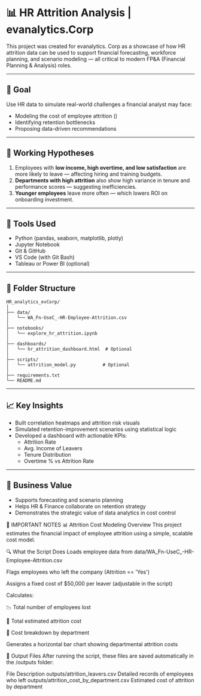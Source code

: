 
# 📊 HR Attrition Analysis | evanalytics.Corp

This project was created for evanalytics. Corp as a showcase of how HR attrition data can be used to support financial forecasting, workforce planning, and scenario modeling — all critical to modern FP&A (Financial Planning & Analysis) roles.

---

## 🎯 Goal

Use HR data to simulate real-world challenges a financial analyst may face:
- Modeling the cost of employee attrition ()
- Identifying retention bottlenecks
- Proposing data-driven recommendations

---

## 🧠 Working Hypotheses

1. Employees with **low income, high overtime, and low satisfaction** are more likely to leave — affecting hiring and training budgets.
2. **Departments with high attrition** also show high variance in tenure and performance scores — suggesting inefficiencies.
3. **Younger employees** leave more often — which lowers ROI on onboarding investment.

---

## 🧰 Tools Used

- Python (pandas, seaborn, matplotlib, plotly)
- Jupyter Notebook
- Git & GitHub
- VS Code (with Git Bash)
- Tableau or Power BI (optional)

---

## 📁 Folder Structure

```
HR_analytics_evCorp/
│
├── data/
│   └── WA_Fn-UseC_-HR-Employee-Attrition.csv
│
├── notebooks/
│   └── explore_hr_attrition.ipynb
│
├── dashboards/
│   └── hr_attrition_dashboard.html  # Optional
│
├── scripts/
│   └── attrition_model.py          # Optional
│
├── requirements.txt
└── README.md
```

---

## 📈 Key Insights

- Built correlation heatmaps and attrition risk visuals
- Simulated retention-improvement scenarios using statistical logic
- Developed a dashboard with actionable KPIs:
  - Attrition Rate
  - Avg. Income of Leavers
  - Tenure Distribution
  - Overtime % vs Attrition Rate

---

## 📌 Business Value

- Supports forecasting and scenario planning
- Helps HR & Finance collaborate on retention strategy
- Demonstrates the strategic value of data analytics in cost control

📌 IMPORTANT NOTES
📊 Attrition Cost Modeling Overview
This project estimates the financial impact of employee attrition using a simple, scalable cost model.

🔍 What the Script Does
Loads employee data from
data/WA_Fn-UseC_-HR-Employee-Attrition.csv

Flags employees who left the company
(Attrition == 'Yes')

Assigns a fixed cost of $50,000 per leaver (adjustable in the script)

Calculates:

📉 Total number of employees lost

💸 Total estimated attrition cost

🏢 Cost breakdown by department

Generates a horizontal bar chart showing departmental attrition costs

💾 Output Files
After running the script, these files are saved automatically in the /outputs folder:

File	Description
outputs/attrition_leavers.csv	Detailed records of employees who left
outputs/attrition_cost_by_department.csv	Estimated cost of attrition by department